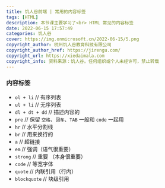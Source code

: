 ```yaml
---
title: 饥人谷前端 | 常用的内容标签
tags: [HTML]
description: 本节课主要学习了<br> HTML 常见的内容标签
date: 2022-06-15 17:57:49
categories: 饥人谷
cover: https://img.onmicrosoft.cn/2022-06-15/5.png
copyright_author: 杭州饥人谷教育科技有限公司
copyright_author_href: https://jirengu.com/
copyright_url: https://xiedaimala.com
copyright_info: 资料来源：饥人谷。任何组织或个人未经许可，禁止转载
---
```


### 内容标签

- `ol + li` // 有序列表
- `ul + li` // 无序列表
- `dl + dt + dd` // 描述内容的
- `pre` // 保留 `空格`、`回车`、`TAB` 一般和 `code` 一起用
- `hr` // 水平分割线
- `br` // 用来换行的
- `a` // 超链接
- `em` // 强调（语气很重要）
- `strong` // 重要 （本身很重要）
- `code` // 等宽字体
- `quote` // 内联引用（行内）
- `blockquote` // 块级引用
